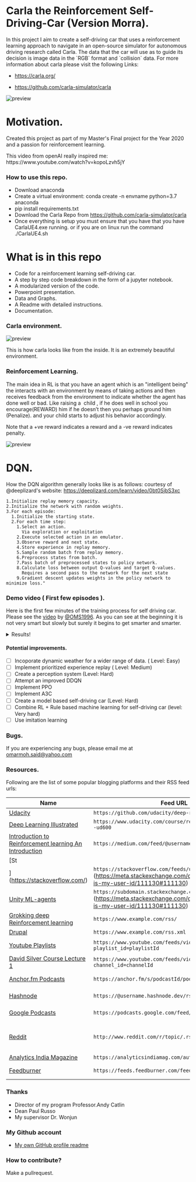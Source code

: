# Carla the Reinforcement Self-Driving-Car (Version Morra).
<p>In this project I aim to create a self-driving car that uses a reinforcement learning approach to navigate in an open-source simulator for autonomous driving research called Carla. The data that the car will use as to guide its decision is image data in the `RGB` format and `collision` data. For more information about carla please visit the following Links:</p>

- https://carla.org/

- https://github.com/carla-simulator/carla

![preview](https://github.com/OMS1996/Carla_The_RL_Self-Driving-Car/blob/main/Images/carla_desktop0.PNG?raw=true)

# Motivation.
<p> Created this project as part of my Master's Final project for the Year 2020 and a passion for reinforcement learning. </p>
This video from openAI really inspired me: https://www.youtube.com/watch?v=kopoLzvh5jY

### How to use this repo.
- Download anaconda
- Create a virtual environment: conda create -n envname python=3.7 anaconda
- pip install requirements.txt
- Download the Carla Repo from https://github.com/carla-simulator/carla
- Once everything is setup you must ensure that you have that you have CarlaUE4.exe running. or if you are on linux run the command ./CarlaUE4.sh

# What is in this repo
- Code for a reinforcement learning self-driving car.
- A step by step code breakdown in the form of a jupyter notebook.
- A modularized version of the code.
- Powerpoint presentation.
- Data and Graphs.
- A Readme with detailed instructions.
- Documentation.

### Carla environment. 

![preview](https://github.com/OMS1996/Carla_The_RL_Self-Driving-Car/blob/main/Images/carla_look1.PNG?raw=true)

This is how carla looks like from the inside. It is an extremely beautiful environment.

### Reinforcement Learning.
The main idea in RL is that you have an agent which is an "intelligent being" the interacts with an environment by means of taking actions and then receives feedback from the environment to indicate whether the agent has done well or bad. Like raising a  child , if he does well in school you encourage(REWARD) him if he doesn’t then you perhaps ground him (Penalize). and your child starts to adjust his behavior accordingly.

Note that a +ve reward indicates a reward and a -ve reward indicates penalty.

![preview](https://github.com/OMS1996/Carla_The_RL_Self-Driving-Car/blob/main/Images/rl_env1.PNG)

# DQN.
How the DQN algorithm generally looks like is as follows: courtesy of @deeplizard's website: https://deeplizard.com/learn/video/0bt0SjbS3xc
<!-- BLOG-POST-LIST:START -->
<!-- BLOG-POST-LIST:END -->
```
1.Initialize replay memory capacity.
2.Initialize the network with random weights.
3.For each episode:
  1.Initialize the starting state.
  2.For each time step:
    1.Select an action.
      Via exploration or exploitation
    2.Execute selected action in an emulator.
    3.Observe reward and next state.
    4.Store experience in replay memory.
    5.Sample random batch from replay memory.
    6.Preprocess states from batch.
    7.Pass batch of preprocessed states to policy network.
    8.Calculate loss between output Q-values and target Q-values.
      Requires a second pass to the network for the next state
    9.Gradient descent updates weights in the policy network to minimize loss."
```


### Demo video ( First few episodes ).
Here is the first few minutes of the training process for self driving car.
Please see the [video](https://www.youtube.com/watch?v=oAbDeb887_U) by [@OMS1996](https://github.com/OMS1996).
As you can see at the beginning it is not very smart but slowly but surely it begins to get smarter and smarter.

<details>
  <summary>Results!</summary>

  ![advanced](https://.png)
</details>

#### Potential improvements.
- [ ] Incoporate dynamic weather for a wider range of data. ( Level: Easy)
- [ ] Implement prioritized experience replay ( Level: Medium)
- [ ] Create a perception system (Level: Hard)
- [ ] Attempt an improved DDQN
- [ ] Implement PPO 
- [ ] Implement A3C
- [ ] Create a model based self-driving car (Level: Hard)
- [ ] Combine RL + Rule based machine learning for self-driving car (level: Very hard)
- [ ] Use imitation learning

### Bugs.
If you are experiencing any bugs, please email me at omarmoh.said@yahoo.com

### Resources.
Following are the list of some popular blogging platforms and their RSS feed urls:

| Name | Feed URL | Comments 
|--------|--------|--------
| [Udacity](https://www.udacity.com/course/reinforcement-learning--ud600) | `https://github.com/udacity/deep-reinforcement-learning` | I have learned a great deal from Udacity 
| [Deep Learning Illustrated]() | `https://www.udacity.com/course/reinforcement-learning--ud600` | Replace with your own blog url 
| [Introduction to Reinforcement learning An Introduction](https://medium.com/) | `https://medium.com/feed/@username` | Replace @username with your Medium username 
| [St
](https://stackoverflow.com/) | `https://stackoverflow.com/feeds/user/userid` (https://meta.stackexchange.com/questions/98771/what-is-my-user-id/111130#111130) | https://stackoverflow.com/feeds/user/5283532 |
| [Unity ML-agents](https://stackexchange.com/) | `https://subdomain.stackexchange.com/feeds/user/userid` (https://meta.stackexchange.com/questions/98771/what-is-my-user-id/111130#111130) and sub-domain | https://devops.stackexchange.com/feeds/user/15 |
| [Grokking deep Reinforcement learning](https://ghost.org/) | `https://www.example.com/rss/` | Replace with your own blog url 
| [Drupal](https://www.drupal.org/) | `https://www.example.com/rss.xml` | Replace with your own blog url 
| [Youtube Playlists](https://www.youtube.com) | `https://www.youtube.com/feeds/videos.xml?playlist_id=playlistId` | Replace `playlistId` with your own Youtube playlist id | https://www.youtube.com/feeds/videos.xml?playlist_id=PLJNqgDLpd5E69Kc664st4j7727sbzyx0X |
| [David Silver Course Lecture 1](https://www.youtube.com) |  `https://www.youtube.com/feeds/videos.xml?channel_id=channelId` | Replace `channelId` with your own Youtube channel id | https://www.youtube.com/feeds/videos.xml?channel_id=UCDCHcqyeQgJ-jVSd6VJkbCw |
| [Anchor.fm Podcasts](https://anchor.fm/) | `https://anchor.fm/s/podcastId/podcast/rss` | You can get the rss feed url of a podcast by following [these](https://help.anchor.fm/hc/en-us/articles/360027712351-Locating-your-Anchor-RSS-feed) instructions 
| [Hashnode](https://hashnode.com/) | `https://@username.hashnode.dev/rss.xml` | Replace @username with your Hashnode username | https://polilluminato.hashnode.dev/rss.xml |
| [Google Podcasts](https://podcasts.google.com/) | `https://podcasts.google.com/feed/channelId` | Replace `channelId` with your Google podcast channel Id | https://podcasts.google.com/feed/aHR0cHM6Ly9mZWVkcy5zb3VuZGNsb3VkLmNvbS91c2Vycy9zb3VuZGNsb3VkOnVzZXJzOjYyOTIxMTkwL3NvdW5kcy5yc3M= |
| [Reddit](https://www.reddit.com/) | `http://www.reddit.com/r/topic/.rss` | You can create an RSS feed by adding '.rss' to the end of an existing Reddit URL. Replace `topic` with SubReddit topic that interest you or localized to you.| http://www.reddit.com/r/news/.rss |
| [Analytics India Magazine](https://analyticsindiamag.com/) | `https://analyticsindiamag.com/author/author_name/feed/` | Replace `author_name` with your name | https://analyticsindiamag.com/author/kaustubhgupta1828gmail-com/feed/ |
| [Feedburner](https://feedburner.com/) | `https://feeds.feedburner.com/feed_address` | Replace `feed_address` with your Feedburner feed address 

### Thanks 
- Director of my program Professor.Andy Catlin
- Dean Paul Russo
- My supervisor Dr. Wonjun


### My Github account
* [My own GitHub profile readme](https://github.com/OMS1996) 

### How to contribute?
Make a pullrequest.



